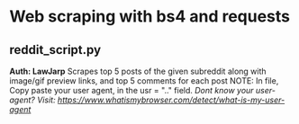 # Web scraping with bs4 and requests

## reddit_script.py
**Auth: LawJarp**
Scrapes top 5 posts of the given subreddit along with image/gif preview links, and top 5 comments for each post
NOTE: In file, Copy paste your user agent, in the usr = ".." field. 
*Dont know your user-agent? Visit: https://www.whatismybrowser.com/detect/what-is-my-user-agent*
